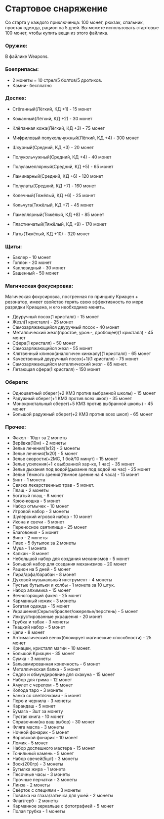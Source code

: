 # Стартовое снаряжение

Со старта у каждого приключенца:
100 монет, рюкзак, спальник, простая одежда, рацион на 5 дней. 
Вы можете использовать стартовые 100 монет, чтобы купить вещи из этого файлика. 

### Оружие: 
В файлике Weapons.

### Боеприпасы:
- 2 монеты = 10 стрел/5 болтов/5 дротиков.
- Камни- бесплатно

### Доспех:
- Стёганный(Лёгкий, КД +1) - 15 монет
- Кожанный(Лёгкий, КД +2) - 30 монет
- Клёпанная кожа(Лёгкий, КД +3) - 75 монет
- Мифриловый полукольчужный(Лёгкий, КД +4) - 300 монет

- Шкурный(Средний, КД +3) - 20 монет
- Полукольчужный(Средний, КД +4) - 40 монет
- Полуламеллярный(Средний, КД +5) - 65 монет
- Ламинарный(Средний, КД +6) - 120 монет
- Полулаты(Средний, КД +7) - 160 монет

- Колечный(Тяжёлый, КД +6) - 25 монет
- Кольчуга(Тяжёлый, КД +7) - 45 монет
- Ламеллярный(Тяжёлый, КД +8) - 85 монет
- Пластинчатый(Тяжёлый, КД +9) - 170 монет
- Латы(Тяжёлый, КД +10) - 320 монет

### Щиты:
- Баклер - 10 монет
- Гоплон - 20 монет
- Каплевидный - 30 монет
- Башенный - 50 монет

### Магическая фокусировка:
Магическая фокусировка, постренная по принципу Криацен + резонатор, имеет свойство терять свою эффективность по мере разрядки Криацена, и его необходимо менять.
- Двуручный посох(1 кристалл) - 15 монет
- Жезл(1 кристалл) - 25 монет
- Самозаряжающийся двуручный посох - 40 монет
- Металлический жезл(простое, урон:-, дробящее)(1 кристалл) - 45 монет
- Сфера(1 кристалл) - 50 монет
- Самозаряжающийся жезл - 55 монет
- Клятвенный клинок(аналогичен кинжалу)(1 кристалл) - 65 монет
- Качественный двуручный посох(+1)(1 кристалл) - 75 монет
- Самозаряжающийся металлический жезл - 85 монет.
- Летающая сфера(1 кристалл) - 150 монет

### Обереги:
- Одноцветный оберег(+2 КМЗ против выбранной школы) - 15 монет
- Радужный оберег(+1 КМЗ против всех школ) - 35 монет
- Монокристальный оберег(+5 КМЗ против выбранной школы) - 45 монет
- Большой радужный оберег(+2 КМЗ против всех школ) - 65 монет

### Прочее:
- Факел - 10шт за 2 монеты
- Верёвка(10м) - 2 монеты
- Зелье лечения(1к12) - 3 монеты
- Зелье лечения(1к20) - 5 монет
- Зелье скорости(+2МС, 1 бой/10 минут) - 15 монет
- Зелье усиления(+1 к выбранной хар-ке, 1 час) - 35 монет
- Зелье дыхания под водой(дыхание под водой на час) - 25 монет
- Зелье Тёмного зрения(тёмное зрение на 4 часа) - 15 монет
- Бинт - 1 монета
- Связка лекарственных трав - 5 монет.
- Плащ - 2 монеты
- Богатый плащ - 8 монет
- Крюк-кошка - 5 монет
- Набор отмычек - 10 монет
- Игровой набор - 3 монеты
- Шулерский игровой набор - 10 монет
- Икона и свечи - 5 монет
- Переносное святилище - 25 монет
- Благовония - 5 монет
- Вино - 2 монеты
- Пиво - 5 бутылок за 2 монеты
- Мука - 1 монета
- Капкан - 8 монет
- Небольшой набор для создания механизмов - 5 монет
- Большой набор для создания механизмов - 20 монет
- Рацион на 5 дней - 5 монет
- Лира/арфа/барабан - 8 монет
- Духовой музыкальный инструмент - 4 монеты
- Пустые бутыльки и колбы - 1 монета за 10 штук.
- Набор алхимика - 15 монет
- Вечногорящий факел - 25 монет
- Карманный ножик - 3 монеты
- Богатая одежда - 15 монет
- Украшения(Серьги/браслет/ожерелье/перстень) - 5 монет
- Инкрустированные украшения - 20 монет
- Трубка и табак - 3 монеты
- Ткацкий набор - 5 монет
- Цепи - 8 монет
- Антимагический венок(блокирует магические способности) - 25 монет
- Криацен, кристалл магии - 10 монет.
- Большой Криацен - 35 монет
- Сумка - 3 монеты
- Бальзамированная конечность - 6 монет
- Металлическая балка - 5 монет
- Седло и обмундировние для скакуна - 15 монет
- Набор для грима - 12 монет
- Амулет с черепом - 5 монет
- Колода таро - 3 монеты
- Банка со светлячками - 5 монет
- Перо и чернила - 3 монеты
- Карандаш - 5 монет
- Бумага - 3шт за монету
- Пустая книга - 10 монет
- Справочник(на ваш выбор) - 30 монет
- Фляга масла - 3 монеты
- Ночной фонарик - 5 монет
- Воровской фонарик - 10 монет
- Ломик - 5 монет
- Набор доспешного мастера - 15 монет
- Точильный камень - 5 монет
- Набор свечей(5шт) - 3 монеты
- Воск(200гр) - 3 монеты
- Бутылка жира - 1 монета
- Песочные часы - 3 монеты
- Прочные перчатки - 3 монеты
- Линза - 2 монеты
- Свёрток с специями - 3 монеты
- Повязка на глаза/затычка для ушей - 2 монеты
- Флаг/герб - 2 монеты
- Карманное зеркальце с фотографией - 5 монет
- Полая трубка - 1 монеты

